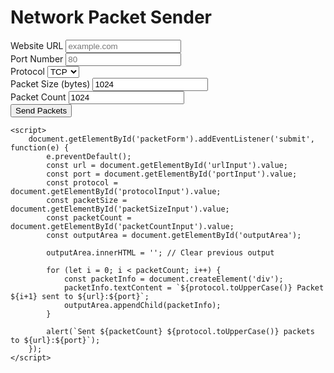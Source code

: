 <!DOCTYPE html>
<html lang="en">
<head>
    <meta charset="UTF-8">
    <title>Network Packet Sender</title>
    <script src="https://cdn.tailwindcss.com"></script>
</head>
<body class="bg-gray-100 p-8">
    <div class="max-w-md mx-auto bg-white p-6 rounded-lg shadow-lg">
        <h1 class="text-2xl font-bold mb-4 text-center">Network Packet Sender</h1>
        <form id="packetForm" class="space-y-4">
            <div>
                <label class="block mb-2">Website URL</label>
                <input type="text" id="urlInput" required 
                    class="w-full px-3 py-2 border rounded-md" 
                    placeholder="example.com">
            </div>
            <div>
                <label class="block mb-2">Port Number</label>
                <input type="number" id="portInput" required 
                    class="w-full px-3 py-2 border rounded-md" 
                    placeholder="80">
            </div>
            <div>
                <label class="block mb-2">Protocol</label>
                <select id="protocolInput" 
                    class="w-full px-3 py-2 border rounded-md">
                    <option value="tcp">TCP</option>
                    <option value="udp">UDP</option>
                </select>
            </div>
            <div>
                <label class="block mb-2">Packet Size (bytes)</label>
                <input type="number" id="packetSizeInput" 
                    class="w-full px-3 py-2 border rounded-md" 
                    value="1024">
            </div>
            <div>
                <label class="block mb-2">Packet Count</label>
                <input type="number" id="packetCountInput" 
                    class="w-full px-3 py-2 border rounded-md" 
                    value="1024">
            </div>
            <button type="submit" 
                class="w-full bg-blue-500 text-white py-2 rounded-md hover:bg-blue-600">
                Send Packets
            </button>
        </form>
        <div id="outputArea" class="mt-4 p-3 bg-gray-50 rounded-md h-40 overflow-y-auto"></div>
    </div>

    <script>
        document.getElementById('packetForm').addEventListener('submit', function(e) {
            e.preventDefault();
            const url = document.getElementById('urlInput').value;
            const port = document.getElementById('portInput').value;
            const protocol = document.getElementById('protocolInput').value;
            const packetSize = document.getElementById('packetSizeInput').value;
            const packetCount = document.getElementById('packetCountInput').value;
            const outputArea = document.getElementById('outputArea');

            outputArea.innerHTML = ''; // Clear previous output

            for (let i = 0; i < packetCount; i++) {
                const packetInfo = document.createElement('div');
                packetInfo.textContent = `${protocol.toUpperCase()} Packet ${i+1} sent to ${url}:${port}`;
                outputArea.appendChild(packetInfo);
            }

            alert(`Sent ${packetCount} ${protocol.toUpperCase()} packets to ${url}:${port}`);
        });
    </script>
</body>
</html>
